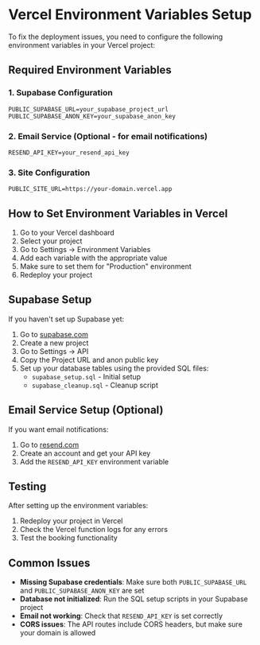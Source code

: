 # Vercel Environment Variables Setup

To fix the deployment issues, you need to configure the following environment variables in your Vercel project:

## Required Environment Variables

### 1. Supabase Configuration
```
PUBLIC_SUPABASE_URL=your_supabase_project_url
PUBLIC_SUPABASE_ANON_KEY=your_supabase_anon_key
```

### 2. Email Service (Optional - for email notifications)
```
RESEND_API_KEY=your_resend_api_key
```

### 3. Site Configuration
```
PUBLIC_SITE_URL=https://your-domain.vercel.app
```

## How to Set Environment Variables in Vercel

1. Go to your Vercel dashboard
2. Select your project
3. Go to Settings → Environment Variables
4. Add each variable with the appropriate value
5. Make sure to set them for "Production" environment
6. Redeploy your project

## Supabase Setup

If you haven't set up Supabase yet:

1. Go to [supabase.com](https://supabase.com)
2. Create a new project
3. Go to Settings → API
4. Copy the Project URL and anon public key
5. Set up your database tables using the provided SQL files:
   - `supabase_setup.sql` - Initial setup
   - `supabase_cleanup.sql` - Cleanup script

## Email Service Setup (Optional)

If you want email notifications:

1. Go to [resend.com](https://resend.com)
2. Create an account and get your API key
3. Add the `RESEND_API_KEY` environment variable

## Testing

After setting up the environment variables:

1. Redeploy your project in Vercel
2. Check the Vercel function logs for any errors
3. Test the booking functionality

## Common Issues

- **Missing Supabase credentials**: Make sure both `PUBLIC_SUPABASE_URL` and `PUBLIC_SUPABASE_ANON_KEY` are set
- **Database not initialized**: Run the SQL setup scripts in your Supabase project
- **Email not working**: Check that `RESEND_API_KEY` is set correctly
- **CORS issues**: The API routes include CORS headers, but make sure your domain is allowed
